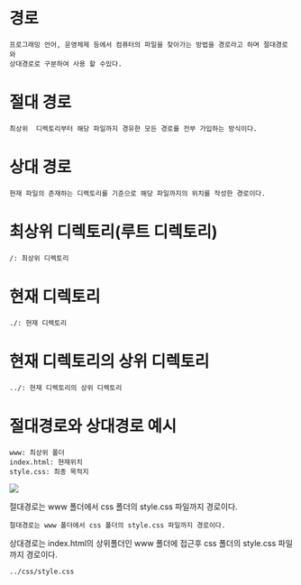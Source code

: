 # 경로

    프로그래밍 언어, 운영체제 등에서 컴퓨터의 파일을 찾아가는 방법을 경로라고 하며 절대경로와
    상대경로로 구분하여 사용 할 수있다.

# 절대 경로

    최상위  디렉토리부터 해당 파일까지 경유한 모든 경로를 전부 가입하는 방식이다.

# 상대 경로

    현재 파일의 존재하는 디렉토리를 기준으로 해당 파일까지의 위치를 작성한 경로이다.

# 최상위 디렉토리(루트 디렉토리)

    /: 최상위 디렉토리

# 현재 디렉토리

    ./: 현재 디렉토리

# 현재 디렉토리의 상위 디렉토리

    ../: 현재 디렉토리의 상위 디렉토리

# 절대경로와 상대경로 예시

    www: 최상위 폴더
    index.html: 현재위치
    style.css: 최종 목적지

<img src="https://velog.velcdn.com/images%2Fryurbsgks5114%2Fpost%2F82936e59-8cde-4342-bf44-f6921b597c1c%2F%EC%A0%88%EB%8C%80%EA%B2%BD%EB%A1%9C%EC%99%80%EC%83%81%EB%8C%80%EA%B2%BD%EB%A1%9C.png" />

절대경로는 www 폴더에서 css 폴더의 style.css 파일까지 경로이다.

`절대경로는 www 폴더에서 css 폴더의 style.css 파일까지 경로이다.`

상대경로는 index.html의 상위폴더인 www 폴더에 접근후 css 폴더의 style.css 파일까지 경로이다.

`../css/style.css`
